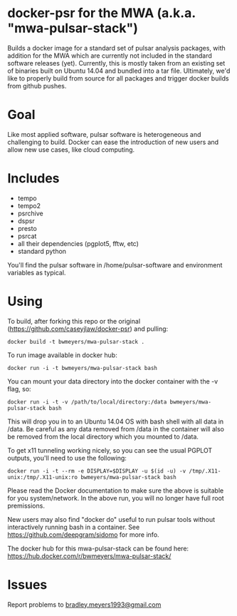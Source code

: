 # docker-psr for the MWA (a.k.a. "mwa-pulsar-stack")
Builds a docker image for a standard set of pulsar analysis packages, with addition for the MWA which are currently not included in the standard software releases (yet). Currently, this is mostly taken from an existing set of binaries built on Ubuntu 14.04 and bundled into a tar file. Ultimately, we'd like to properly build from source for all packages and trigger docker builds from github pushes.

# Goal
Like most applied software, pulsar software is heterogeneous and challenging to build. Docker can ease the introduction of new users and allow new use cases, like cloud computing.

# Includes
- tempo
- tempo2
- psrchive
- dspsr
- presto
- psrcat
- all their dependencies (pgplot5, fftw, etc)
- standard python

You'll find the pulsar software in /home/pulsar-software and environment variables as typical. 

# Using
To build, after forking this repo or the original (https://github.com/caseyjlaw/docker-psr) and pulling:

    docker build -t bwmeyers/mwa-pulsar-stack .

To run image available in docker hub:

    docker run -i -t bwmeyers/mwa-pulsar-stack bash

You can mount your data directory into the docker container with the -v flag, so:

    docker run -i -t -v /path/to/local/directory:/data bwmeyers/mwa-pulsar-stack bash

This will drop you in to an Ubuntu 14.04 OS with bash shell with all data in /data. Be careful as any data removed from /data in the container will also be removed from the local directory which you mounted to /data.

To get x11 tunneling working nicely, so you can see the usual PGPLOT outputs, you'll need to use the following:

   `docker run -i -t --rm -e DISPLAY=$DISPLAY -u $(id -u) -v /tmp/.X11-unix:/tmp/.X11-unix:ro bwmeyers/mwa-pulsar-stack bash`

Please read the Docker documentation to make sure the above is suitable for you system/network. In the above run, you will no longer have full root premissions.

New users may also find "docker do" useful to run pulsar tools without interactively running bash in a container. See https://github.com/deepgram/sidomo for more info.

The docker hub for this mwa-pulsar-stack can be found here: https://hub.docker.com/r/bwmeyers/mwa-pulsar-stack/

# Issues

Report problems to bradley.meyers1993@gmail.com  
